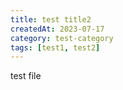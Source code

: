```yaml
---
title: test title2
createdAt: 2023-07-17
category: test-category
tags: [test1, test2]
---
```


test file
